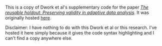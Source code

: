 This is a copy of Dwork et al's supplementary code for the paper *[The reusable holdout: Preserving validity in adaptive data analysis](https://www.sciencemag.org/content/349/6248/636.short)*. It was originally hosted [here](https://www.sciencemag.org/content/suppl/2015/08/05/349.6248.636.DC1/aaa9375_SupportingFile_Other_seq5_v1.py).

Disclaimer: I have nothing to do with this Dwork et al or this research. I've hosted it here simply because it gives
the code syntax highlighting and I can't find a copy anywhere else. 

